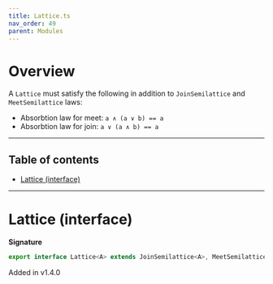 ```yaml
---
title: Lattice.ts
nav_order: 49
parent: Modules
---
```


# Overview

A `Lattice` must satisfy the following in addition to `JoinSemilattice` and `MeetSemilattice` laws:

- Absorbtion law for meet: `a ∧ (a ∨ b) == a`
- Absorbtion law for join: `a ∨ (a ∧ b) == a`

---

<h2 class="text-delta">Table of contents</h2>

- [Lattice (interface)](#lattice-interface)

---

# Lattice (interface)

**Signature**

```ts
export interface Lattice<A> extends JoinSemilattice<A>, MeetSemilattice<A> {}
```

Added in v1.4.0
